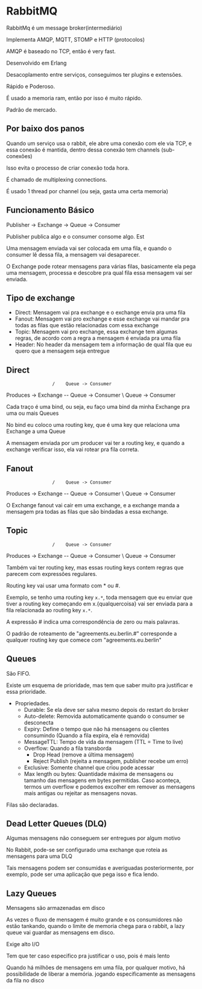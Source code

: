 # RabbitMQ

RabbitMq é um message broker(intermediário)

Implementa AMQP, MQTT, STOMP e HTTP (protocolos)

AMQP é baseado no TCP, então é very fast.

Desenvolvido em Erlang

Desacoplamento entre serviços, conseguimos ter plugins e extensões.

Rápido e Poderoso.

É usado a memoria ram, então por isso é muito rápido.

Padrão de mercado.

## Por baixo dos panos

Quando um serviço usa o rabbit, ele abre uma conexão com ele via TCP, e essa conexão é mantida, dentro dessa conexão tem channels (sub-conexões)

Isso evita o processo de criar conexão toda hora.

É chamado de multiplexing connections.

É usado 1 thread por channel (ou seja, gasta uma certa memoria)

## Funcionamento Básico

Publisher -> Exchange -> Queue -> Consumer

Publisher publica algo e o consumer consome algo. Est

Uma mensagem enviada vai ser colocada em uma fila, e quando o consumer lê dessa fila, a mensagem vai desaparecer.

O Exchange pode rotear mensagens para várias filas, basicamente ela pega uma mensagem, processa e descobre pra qual fila essa mensagem vai ser enviada.

## Tipo de exchange

- Direct: Mensagem vai pra exchange e o exchange envia pra uma fila
- Fanout: Mensagem vai pro exchange e esse exchange vai mandar pra todas as filas que estão relacionadas com essa exchange
- Topic: Mensagem vai pro exchange, essa exchange tem algumas regras, de acordo com a regra a mensagem é enviada pra uma fila
- Header: No header da mensagem tem a informação de qual fila que eu quero que a mensagem seja entregue

## Direct

                     /    Queue -> Consumer
Produces -> Exchange --   Queue -> Consumer
                     \    Queue -> Consumer

Cada traço é uma bind, ou seja, eu faço uma bind da minha Exchange pra uma ou mais Queues

No bind eu coloco uma routing key, que é uma key que relaciona uma Exchange a uma Queue

A mensagem enviada por um producer vai ter a routing key, e quando a exchange verificar isso, ela vai rotear pra fila correta.

## Fanout

                     /    Queue -> Consumer
Produces -> Exchange --   Queue -> Consumer
                     \    Queue -> Consumer

O Exchange fanout vai cair em uma exchange, e a exchange manda a mensagem pra todas as filas que são bindadas a essa exchange.

## Topic

                     /    Queue -> Consumer
Produces -> Exchange --   Queue -> Consumer
                     \    Queue -> Consumer

Também vai ter routing key, mas essas routing keys contem regras que parecem com expressões regulares.

Routing key vai usar uma formato com * ou #.

Exemplo, se tenho uma routing key `x.*`, toda mensagem que eu enviar que tiver a routing key começando em x.{qualquercoisa} vai ser enviada para a fila relacionada ao routing key `x.*`.

A expressão # indica uma correspondência de zero ou mais palavras.

O padrão de roteamento de "agreements.eu.berlin.#" corresponde a qualquer routing key que comece com "agreements.eu.berlin"

## Queues

São FIFO.

Existe um esquema de prioridade, mas tem que saber muito pra justificar e essa prioridade.

- Propriedades.
  - Durable: Se ela deve ser salva mesmo depois do restart do broker
  - Auto-delete: Removida automaticamente quando o consumer se desconecta
  - Expiry: Define o tempo que não há mensagens ou clientes consumindo (Quando a fila expira, ela é removida)
  - MessageTTL: Tempo de vida da mensagem (TTL = Time to live)
  - Overflow: Quando a fila transborda
    - Drop Head (remove a última mensagem)
    - Reject Publish (rejeita a mensagem, publisher recebe um erro)
  - Exclusive: Somente channel que criou pode acessar
  - Max length ou bytes: Quantidade máxima de mensagens ou tamanho das mensagens em bytes permitidas. Caso aconteça, termos um overflow e podemos excolher em remover as mensagens mais antigas ou rejeitar as mensagens novas.

Filas são declaradas.

## Dead Letter Queues (DLQ)

Algumas mensagens não conseguem ser entregues por algum motivo

No Rabbit, pode-se ser configurado uma exchange que roteia as mensagens para uma DLQ

Tais mensagens podem ser consumidas e averiguadas posteriormente, por exemplo, pode ser uma aplicação que pega isso e fica lendo.

## Lazy Queues

Mensagens são armazenadas em disco

As vezes o fluxo de mensagem é muito grande e os consumidores não estão tankando, quando o limite de memoria chega para o rabbit, a lazy queue vai guardar as mensagens em disco.

Exige alto I/O

Tem que ter caso especifico pra justificar o uso, pois é mais lento

Quando há milhões de mensagens em uma fila, por qualquer motivo, há possibilidade de liberar a memória. jogando especificamente as mensagens da fila no disco

